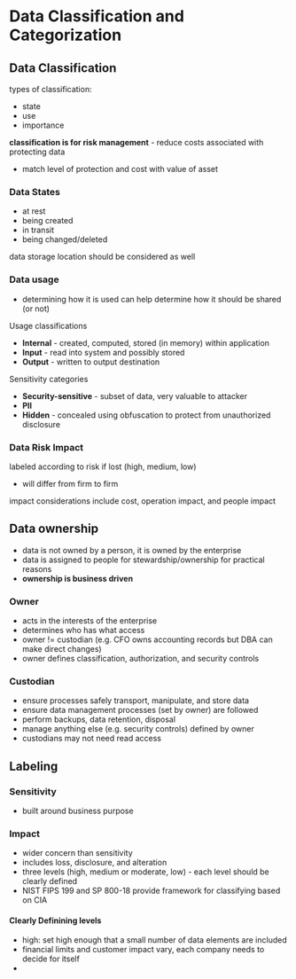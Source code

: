 # Data Classification and Categorization

## Data Classification
types of classification:
- state
- use
- importance

**classification is for risk management** - reduce costs associated with protecting data
- match level of protection and cost with value of asset

### Data States
- at rest
- being created
- in transit
- being changed/deleted

data storage location should be considered as well

### Data usage
- determining how it is used can help determine how it should be shared (or not)

Usage classifications
- **Internal** - created, computed, stored (in memory) within application
- **Input** - read into system and possibly stored
- **Output** - written to output destination

Sensitivity categories
- **Security-sensitive** - subset of data, very valuable to attacker
- **PII**
- **Hidden** - concealed using obfuscation to protect from unauthorized disclosure

### Data Risk Impact
labeled according to risk if lost (high, medium, low)
- will differ from firm to firm

impact considerations include cost, operation impact, and people impact

## Data ownership
- data is not owned by a person, it is owned by the enterprise
- data is assigned to people for stewardship/ownership for practical reasons
- **ownership is business driven**

### Owner
- acts in the interests of the enterprise
- determines who has what access
- owner != custodian (e.g. CFO owns accounting records but DBA can make direct changes)
- owner defines classification, authorization, and security controls

### Custodian
- ensure processes safely transport, manipulate, and store data
- ensure data management processes (set by owner) are followed
- perform backups, data retention, disposal
- manage anything else (e.g. security controls) defined by owner
- custodians may not need read access

## Labeling

### Sensitivity
- built around business purpose

### Impact
- wider concern than sensitivity
- includes loss, disclosure, and alteration
- three levels (high, medium or moderate, low) - each level should be clearly defined
- NIST FIPS 199 and SP 800-18 provide framework for classifying based on CIA

#### Clearly Definining levels
- high: set high enough that a small number of data elements are included
- financial limits and customer impact vary, each company needs to decide for itself
-  
